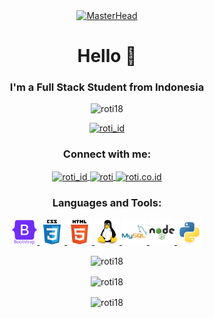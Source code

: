 <div align="center">
  <a href="https://roti18.github.io/personalWebBooting/">
    <img src="https://i.pinimg.com/originals/1a/7f/06/1a7f068ec7604b03c4f2cf428f347194.gif" alt="MasterHead" />
  </a>
</div>

<h1 align="center">Hello 👋</h1>
<h3 align="center">I'm a Full Stack Student from Indonesia</h3>

<p align="center">
  <img src="https://komarev.com/ghpvc/?username=roti18&label=Profile%20views&color=0e75b6&style=flat" alt="roti18" />
</p>

<p align="center">
  <a href="https://twitter.com/roti_id" target="blank">
    <img src="https://img.shields.io/twitter/follow/roti_id?logo=twitter&style=for-the-badge" alt="roti_id" />
  </a>
</p>

<h3 align="center">Connect with me:</h3>
<p align="center">
  <a href="https://twitter.com/roti_id" target="blank">
    <img align="center" src="https://raw.githubusercontent.com/rahuldkjain/github-profile-readme-generator/master/src/images/icons/Social/twitter.svg" alt="roti_id" height="30" width="40" />
  </a>
  <a href="https://fb.com/roti" target="blank">
    <img align="center" src="https://raw.githubusercontent.com/rahuldkjain/github-profile-readme-generator/master/src/images/icons/Social/facebook.svg" alt="roti" height="30" width="40" />
  </a>
  <a href="https://instagram.com/roti.co.id" target="blank">
    <img align="center" src="https://raw.githubusercontent.com/rahuldkjain/github-profile-readme-generator/master/src/images/icons/Social/instagram.svg" alt="roti.co.id" height="30" width="40" />
  </a>
</p>

<h3 align="center">Languages and Tools:</h3>
<p align="center">
  <a href="https://getbootstrap.com" target="_blank" rel="noreferrer">
    <img src="https://raw.githubusercontent.com/devicons/devicon/master/icons/bootstrap/bootstrap-plain-wordmark.svg" alt="bootstrap" width="40" height="40" />
  </a>
  <a href="https://www.w3schools.com/css/" target="_blank" rel="noreferrer">
    <img src="https://raw.githubusercontent.com/devicons/devicon/master/icons/css3/css3-original-wordmark.svg" alt="css3" width="40" height="40" />
  </a>
  <a href="https://www.w3.org/html/" target="_blank" rel="noreferrer">
    <img src="https://raw.githubusercontent.com/devicons/devicon/master/icons/html5/html5-original-wordmark.svg" alt="html5" width="40" height="40" />
  </a>
  <a href="https://www.linux.org/" target="_blank" rel="noreferrer">
    <img src="https://raw.githubusercontent.com/devicons/devicon/master/icons/linux/linux-original.svg" alt="linux" width="40" height="40" />
  </a>
  <a href="https://www.mysql.com/" target="_blank" rel="noreferrer">
    <img src="https://raw.githubusercontent.com/devicons/devicon/master/icons/mysql/mysql-original-wordmark.svg" alt="mysql" width="40" height="40" />
  </a>
  <a href="https://nodejs.org" target="_blank" rel="noreferrer">
    <img src="https://raw.githubusercontent.com/devicons/devicon/master/icons/nodejs/nodejs-original-wordmark.svg" alt="nodejs" width="40" height="40" />
  </a>
  <a href="https://www.python.org" target="_blank" rel="noreferrer">
    <img src="https://raw.githubusercontent.com/devicons/devicon/master/icons/python/python-original.svg" alt="python" width="40" height="40" />
  </a>
</p>
<p align="center">
  <img align="center" src="https://github-readme-streak-stats.herokuapp.com/?user=roti18&" alt="roti18" />
</p>
<p align="center">
  <img align="center" src="https://github-readme-stats.vercel.app/api/top-langs?username=roti18&show_icons=true&locale=en&layout=compact" alt="roti18" />
</p>

<p align="center">
  <img align="center" src="https://github-readme-stats.vercel.app/api?username=roti18&show_icons=true&locale=en" alt="roti18" />
</p>

